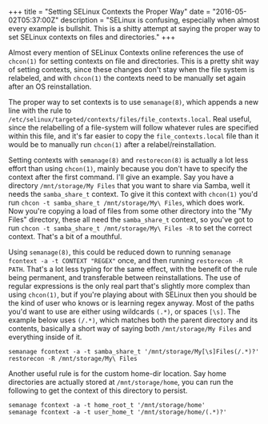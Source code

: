 +++
title = "Setting SELinux Contexts the Proper Way"
date = "2016-05-02T05:37:00Z"
description = "SELinux is confusing, especially when almost every example is bullshit. This is a shitty attempt at saying the proper way to set SELinux contexts on files and directories."
+++

Almost every mention of SELinux Contexts online references the use of `chcon(1)` for setting contexts on file and directories. This is a pretty shit way of setting contexts, since these changes don't stay when the file system is relabeled, and with `chcon(1)` the contexts need to be manually set again after an OS reinstallation.

The proper way to set contexts is to use `semanage(8)`, which appends a new line with the rule to `/etc/selinux/targeted/contexts/files/file_contexts.local`. Real useful, since the relabelling of a file-system will follow whatever rules are specified within this file, and it's far easier to copy the `file_contexts.local` file than it would be to manually run `chcon(1)` after a relabel/reinstallation.

Setting contexts with `semanage(8)` and `restorecon(8)` is actually a lot less effort than using `chcon(1)`, mainly because you don't have to specify the context after the first command. I'll give an example. Say you have a directory `/mnt/storage/My Files` that you want to share via Samba, well it needs the `samba_share_t` context. To give it this context with `chcon(1)` you'd run `chcon -t samba_share_t /mnt/storage/My\ Files`, which does work. Now you're copying a load of files from some other directory into the "My Files" directory, these all need the `samba_share_t` context, so you've got to run `chcon -t samba_share_t /mnt/storage/My\ Files -R` to set the correct context. That's a bit of a mouthful.

Using `semanage(8)`, this could be reduced down to running `semanage fcontext -a -t CONTEXT "REGEX"` once, and then running `restorecon -R PATH`. That's a lot less typing for the same effect, with the benefit of the rule being permanent, and transferable between reinstallations. The use of regular expressions is the only real part that's slightly more complex than using `chcon(1)`, but if you're playing about with SELinux then you should be the kind of user who knows or is learning regex anyway. Most of the paths you'd want to use are either using wildcards `(.*)`, or spaces `[\s]`. The example below uses `(/.*)`, which matches both the parent directory and its contents, basically a short way of saying both `/mnt/storage/My Files` and everything inside of it.

```
semanage fcontext -a -t samba_share_t '/mnt/storage/My[\s]Files(/.*)?'
restorecon -R /mnt/storage/My\ Files
```

Another useful rule is for the custom home-dir location. Say home directories are actually stored at `/mnt/storage/home`, you can run the following to get the context of this directory to persist.

```
semanage fcontext -a -t home_root_t '/mnt/storage/home'
semanage fcontext -a -t user_home_t '/mnt/storage/home/(.*)?'
```